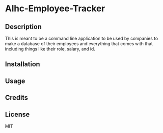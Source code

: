 # Alhc-Employee-Tracker

##  Description
This is meant to be a command line application to be used by companies to make a database of their employees and everything that comes with that including things like their role, salary, and id. 

## Installation

## Usage

## Credits

## License 
MIT
